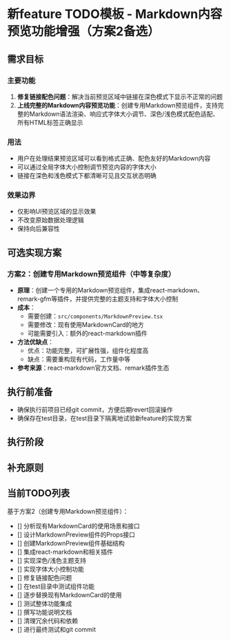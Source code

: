 # 新feature TODO模板 - Markdown内容预览功能增强（方案2备选）

## 需求目标

### 主要功能
1. **修复链接配色问题**：解决当前预览区域中链接在深色模式下显示不正常的问题
2. **上线完整的Markdown内容预览功能**：创建专用Markdown预览组件，支持完整的Markdown语法渲染、响应式字体大小调节、深色/浅色模式配色适配、所有HTML标签正确显示

### 用法
- 用户在处理结果预览区域可以看到格式正确、配色友好的Markdown内容
- 可以通过全局字体大小控制调节预览内容的字体大小
- 链接在深色和浅色模式下都清晰可见且交互状态明确

### 效果边界
- 仅影响UI预览区域的显示效果
- 不改变原始数据处理逻辑
- 保持向后兼容性

## 可选实现方案

### 方案2：创建专用Markdown预览组件（中等复杂度）
- **原理**：创建一个专用的Markdown预览组件，集成react-markdown、remark-gfm等插件，并提供完整的主题支持和字体大小控制
- **成本**：
  - 需要创建：`src/components/MarkdownPreview.tsx`
  - 需要修改：现有使用MarkdownCard的地方
  - 可能需要引入：额外的react-markdown插件
- **方法优缺点**：
  - 优点：功能完整，可扩展性强，组件化程度高
  - 缺点：需要重构现有代码，工作量中等
- **参考来源**：react-markdown官方文档、remark插件生态

## 执行前准备

- 确保执行前项目已经git commit，方便后期revert回滚操作
- 确保存在test目录，在test目录下隔离地试验新feature的实现方案

## 执行阶段

## 补充原则

## 当前TODO列表

基于方案2（创建专用Markdown预览组件）：

- [] 分析现有MarkdownCard的使用场景和接口
- [] 设计MarkdownPreview组件的Props接口
- [] 创建MarkdownPreview组件基础结构
- [] 集成react-markdown和相关插件
- [] 实现深色/浅色主题支持
- [] 实现字体大小控制功能
- [] 修复链接配色问题
- [] 在test目录中测试组件功能
- [] 逐步替换现有MarkdownCard的使用
- [] 测试整体功能集成
- [] 撰写功能说明文档
- [] 清理冗余代码和依赖
- [] 进行最终测试和git commit
